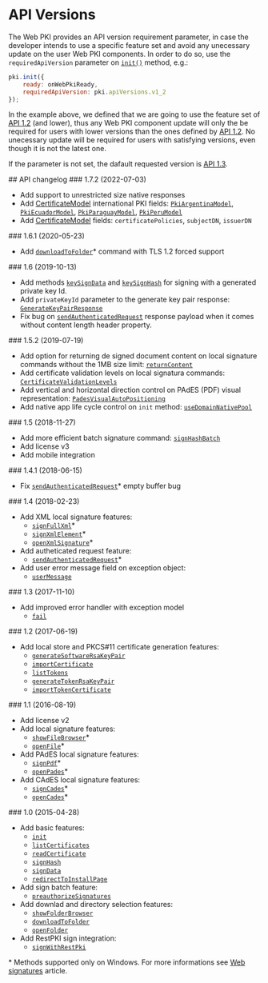# API Versions

The Web PKI provides an API version requirement parameter, in case the developer intends to use a specific feature set and avoid any unecessary update on the user Web PKI components.
In order to do so, use the `requiredApiVersion` parameter on [`init()`](https://docs.lacunasoftware.com/content/typedocs/web-pki/classes/_lacuna_web_pki_d_.lacunawebpki.html#init) method, e.g.:

```js
pki.init({
    ready: onWebPkiReady,
    requiredApiVersion: pki.apiVersions.v1_2
});
```

In the example above, we defined that we are going to use the feature set of [API 1.2](#v1-2) (and lower), thus any Web PKI component update will only the be required for users with lower versions than the ones defined by [API 1.2](#v1-2).
No unecessary update will be required for users with satisfying versions, even though it is not the latest one.

If the parameter is not set, the dafault requested version is [API 1.3](#v1-3).

<a name="changelog" />
## API changelog

<a name="v1-7-2" />
### 1.7.2 (2022-07-03)

- Add support to unrestricted size native responses
- Add [CertificateModel](https://docs.lacunasoftware.com/en-us/content/typedocs/web-pki/interfaces/_lacuna_web_pki_d_.certificatemodel.html) international PKI fields: [`PkiArgentinaModel`](https://docs.lacunasoftware.com/en-us/content/typedocs/web-pki/interfaces/_lacuna_web_pki_d_.pkiargentinamodel.html), [`PkiEcuadorModel`](https://docs.lacunasoftware.com/en-us/content/typedocs/web-pki/interfaces/_lacuna_web_pki_d_.pkiecuadormodel.html), [`PkiParaguayModel`](https://docs.lacunasoftware.com/en-us/content/typedocs/web-pki/interfaces/_lacuna_web_pki_d_.pkiparaguaymodel.html), [`PkiPeruModel`](https://docs.lacunasoftware.com/en-us/content/typedocs/web-pki/interfaces/_lacuna_web_pki_d_.pkiperumodel.html)
- Add [CertificateModel](https://docs.lacunasoftware.com/en-us/content/typedocs/web-pki/interfaces/_lacuna_web_pki_d_.certificatemodel.html) fields: `certificatePolicies`, `subjectDN`, `issuerDN`


<a name="v1-6-1" />
### 1.6.1 (2020-05-23)

- Add [`downloadToFolder`](https://docs.lacunasoftware.com/en-us/content/typedocs/web-pki/classes/_lacuna_web_pki_d_.lacunawebpki.html#downloadtofolder)&ast; command with TLS 1.2 forced support


<a name="v1-6" />
### 1.6 (2019-10-13)

- Add methods [`keySignData`](https://docs.lacunasoftware.com/en-us/content/typedocs/web-pki/classes/_lacuna_web_pki_d_.lacunawebpki.html#keysigndata) and [`keySignHash`](https://docs.lacunasoftware.com/en-us/content/typedocs/web-pki/classes/_lacuna_web_pki_d_.lacunawebpki.html#keysignhash) for signing with a generated private key Id.
- Add `privateKeyId` parameter to the generate key pair response: [`GenerateKeyPairResponse`](https://docs.lacunasoftware.com/en-us/content/typedocs/web-pki/interfaces/_lacuna_web_pki_d_.generatekeypairresponse.html)
- Fix bug on [`sendAuthenticatedRequest`](https://docs.lacunasoftware.com/en-us/content/typedocs/web-pki/classes/_lacuna_web_pki_d_.lacunawebpki.html#sendauthenticatedrequest) response payload when it comes without content length header property.


<a name="v1-5-2" />
### 1.5.2 (2019-07-19)

- Add option for returning de signed document content on local signature commands without the 1MB size limit: [`returnContent`](https://docs.lacunasoftware.com/en-us/content/typedocs/web-pki/enums/_lacuna_web_pki_d_.lacunawebpki.outputmodes.html#returncontent)
- Add certificate validation levels on local signatura commands: [`CertificateValidationLevels`](https://docs.lacunasoftware.com/en-us/content/typedocs/web-pki/enums/_lacuna_web_pki_d_.lacunawebpki.certificatevalidationlevels.html)
- Add vertical and horizontal direction control on PAdES (PDF) visual representation: [`PadesVisualAutoPositioning`](https://docs.lacunasoftware.com/en-us/content/typedocs/web-pki/interfaces/_lacuna_web_pki_d_.padesvisualautopositioning.html)
- Add native app life cycle control on `init` method: [`useDomainNativePool`](https://docs.lacunasoftware.com/en-us/content/typedocs/web-pki/classes/_lacuna_web_pki_d_.lacunawebpki.html#init)


<a name="v1-5" />
### 1.5 (2018-11-27)

- Add more efficient batch signature command: [`signHashBatch`](https://docs.lacunasoftware.com/content/typedocs/web-pki/classes/_lacuna_web_pki_d_.lacunawebpki.html#signhashbatch)
- Add license v3
- Add mobile integration


<a name="v1-4-1" />
### 1.4.1 (2018-06-15)

- Fix [`sendAuthenticatedRequest`](https://docs.lacunasoftware.com/content/typedocs/web-pki/classes/_lacuna_web_pki_d_.lacunawebpki.html#sendauthenticatedrequest)&ast; empty buffer bug


<a name="v1-4" />
### 1.4 (2018-02-23)

- Add XML local signature features:
	- [`signFullXml`](https://docs.lacunasoftware.com/content/typedocs/web-pki/classes/_lacuna_web_pki_d_.lacunawebpki.html#signfullxml)&ast;
	- [`signXmlElement`](https://docs.lacunasoftware.com/content/typedocs/web-pki/classes/_lacuna_web_pki_d_.lacunawebpki.html#signxmlelement)&ast;
	- [`openXmlSignature`](https://docs.lacunasoftware.com/content/typedocs/web-pki/classes/_lacuna_web_pki_d_.lacunawebpki.html#openxmlsignature)&ast;
- Add autheticated request feature:
	- [`sendAuthenticatedRequest`](https://docs.lacunasoftware.com/content/typedocs/web-pki/classes/_lacuna_web_pki_d_.lacunawebpki.html#sendauthenticatedrequest)&ast;
- Add user error message field on exception object:
	- [`userMessage`](https://docs.lacunasoftware.com/content/typedocs/web-pki/interfaces/_lacuna_web_pki_d_.exceptionmodel.html#usermessage)


<a name="v1-3" />
### 1.3 (2017-11-10)

- Add improved error handler with exception model
	- [`fail`](https://docs.lacunasoftware.com/content/typedocs/web-pki/interfaces/_lacuna_web_pki_d_.promise.html#fail)


<a name="v1-2" />
### 1.2 (2017-06-19)

- Add local store and PKCS#11 certificate generation features:
	- [`generateSoftwareRsaKeyPair`](https://docs.lacunasoftware.com/content/typedocs/web-pki/classes/_lacuna_web_pki_d_.lacunawebpki.html#generatesoftwarersakeypair)
	- [`importCertificate`](https://docs.lacunasoftware.com/content/typedocs/web-pki/classes/_lacuna_web_pki_d_.lacunawebpki.html#importcertificate)
	- [`listTokens`](https://docs.lacunasoftware.com/content/typedocs/web-pki/classes/_lacuna_web_pki_d_.lacunawebpki.html#listtokens)
	- [`generateTokenRsaKeyPair`](https://docs.lacunasoftware.com/content/typedocs/web-pki/classes/_lacuna_web_pki_d_.lacunawebpki.html#generatetokenrsakeypair)
	- [`importTokenCertificate`](https://docs.lacunasoftware.com/content/typedocs/web-pki/classes/_lacuna_web_pki_d_.lacunawebpki.html#importtokencertificate)


<a name="v1-1" />
### 1.1 (2016-08-19)

- Add license v2
- Add local signature features:
	- [`showFileBrowser`](https://docs.lacunasoftware.com/content/typedocs/web-pki/classes/_lacuna_web_pki_d_.lacunawebpki.html#showfilebrowser)&ast;
	- [`openFile`](https://docs.lacunasoftware.com/content/typedocs/web-pki/classes/_lacuna_web_pki_d_.lacunawebpki.html#openfile)&ast;
- Add PAdES local signature features:
	- [`signPdf`](https://docs.lacunasoftware.com/content/typedocs/web-pki/classes/_lacuna_web_pki_d_.lacunawebpki.html#signpdf)&ast;
	- [`openPades`](https://docs.lacunasoftware.com/content/typedocs/web-pki/classes/_lacuna_web_pki_d_.lacunawebpki.html#openpades)&ast;
- Add CAdES local signature features:
	- [`signCades`](https://docs.lacunasoftware.com/content/typedocs/web-pki/classes/_lacuna_web_pki_d_.lacunawebpki.html#signcades)&ast;
	- [`openCades`](https://docs.lacunasoftware.com/content/typedocs/web-pki/classes/_lacuna_web_pki_d_.lacunawebpki.html#opencades)&ast;


<a name="v1-0" />
### 1.0 (2015-04-28)

- Add basic features:
	- [`init`](https://docs.lacunasoftware.com/content/typedocs/web-pki/classes/_lacuna_web_pki_d_.lacunawebpki.html#init)
	- [`listCertificates`](https://docs.lacunasoftware.com/content/typedocs/web-pki/classes/_lacuna_web_pki_d_.lacunawebpki.html#listcertificates)
	- [`readCertificate`](https://docs.lacunasoftware.com/content/typedocs/web-pki/classes/_lacuna_web_pki_d_.lacunawebpki.html#readcertificate)
	- [`signHash`](https://docs.lacunasoftware.com/content/typedocs/web-pki/classes/_lacuna_web_pki_d_.lacunawebpki.html#signhash)
	- [`signData`](https://docs.lacunasoftware.com/content/typedocs/web-pki/classes/_lacuna_web_pki_d_.lacunawebpki.html#signdata)
	- [`redirectToInstallPage`](https://docs.lacunasoftware.com/content/typedocs/web-pki/classes/_lacuna_web_pki_d_.lacunawebpki.html#redirecttoinstallpage)
- Add sign batch feature:
	- [`preauthorizeSignatures`](https://docs.lacunasoftware.com/content/typedocs/web-pki/classes/_lacuna_web_pki_d_.lacunawebpki.html#preauthorizesignatures)
- Add downlad and directory selection features:
	- [`showFolderBrowser`](https://docs.lacunasoftware.com/content/typedocs/web-pki/classes/_lacuna_web_pki_d_.lacunawebpki.html#showfolderbrowser)
	- [`downloadToFolder`](https://docs.lacunasoftware.com/content/typedocs/web-pki/classes/_lacuna_web_pki_d_.lacunawebpki.html#downloadtofolder)
	- [`openFolder`](https://docs.lacunasoftware.com/content/typedocs/web-pki/classes/_lacuna_web_pki_d_.lacunawebpki.html#openfolder)
- Add RestPKI sign integration:
	- [`signWithRestPki`](https://docs.lacunasoftware.com/content/typedocs/web-pki/classes/_lacuna_web_pki_d_.lacunawebpki.html#signwithrestpki)


 &ast; Methods supported only on Windows. For more informations see [Web signatures](../../pki-guide/web-signatures/index.md) article.